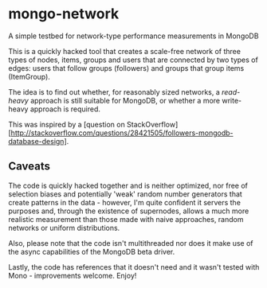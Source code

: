 # mongo-network
A simple testbed for network-type performance measurements in MongoDB

This is a quickly hacked tool that creates a scale-free network of three types of nodes, items, groups and users that are connected by two types of edges: users that follow groups (followers) and groups that group items (ItemGroup).

The idea is to find out whether, for reasonably sized networks, a *read-heavy* approach is still suitable for MongoDB, or whether a more write-heavy approach is required.

This was inspired by a [question on StackOverflow][http://stackoverflow.com/questions/28421505/followers-mongodb-database-design].

Caveats
---

The code is quickly hacked together and is neither optimized, nor free of selection biases and potentially 'weak' random number generators that create patterns in the data - however, I'm quite confident it servers the purposes and, through the existence of supernodes, allows a much more realistic measurement than those made with naive approaches, random networks or uniform distributions.

Also, please note that the code isn't multithreaded nor does it make use of the async capabilities of the MongoDB beta driver.

Lastly, the code has references that it doesn't need and it wasn't tested with Mono - improvements welcome. Enjoy!

